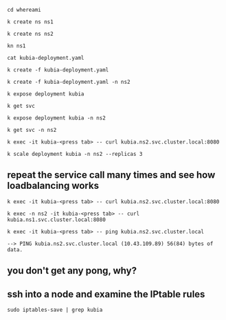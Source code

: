 ```
cd whereami
```

```
k create ns ns1
```

```
k create ns ns2
```

```
kn ns1
```

```
cat kubia-deployment.yaml   
```

```
k create -f kubia-deployment.yaml
```

```
k create -f kubia-deployment.yaml -n ns2
```

```
k expose deployment kubia
```

```
k get svc
```

```
k expose deployment kubia -n ns2
```

```
k get svc -n ns2
```

```
k exec -it kubia-<press tab> -- curl kubia.ns2.svc.cluster.local:8080
```

```
k scale deployment kubia -n ns2 --replicas 3
```

## repeat the service call many times and see how loadbalancing works

```
k exec -it kubia-<press tab> -- curl kubia.ns2.svc.cluster.local:8080
```

```
k exec -n ns2 -it kubia-<press tab> -- curl kubia.ns1.svc.cluster.local:8080
```

```
k exec -it kubia-<press tab> -- ping kubia.ns2.svc.cluster.local
```

```
--> PING kubia.ns2.svc.cluster.local (10.43.109.89) 56(84) bytes of data.
```

## you don't get any pong, why?

## ssh into a node and examine the IPtable rules

```
sudo iptables-save | grep kubia
```

